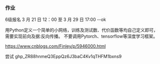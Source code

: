 ### 作业

6级报名 3 月 21 日 12：00 至 3 月 29 日 17:00   --ok





用Python定义一个简单的小网络，训练及测试数、代价函数等均自己定义即可，需要实现前向及据:反向传播。
不要调用Pytorch、tensorflow等深度学习框架。



https://www.cnblogs.com/Finley/p/5946000.html



尝试
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